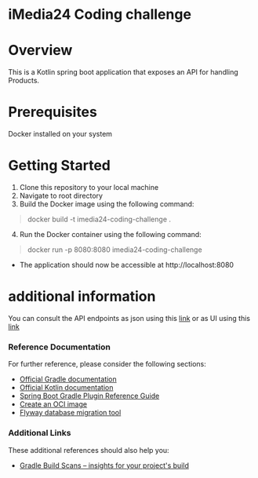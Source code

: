 # iMedia24 Coding challenge
# Overview
This is a Kotlin spring boot application that exposes an API for handling Products.
# Prerequisites
Docker installed on your system
# Getting Started
1. Clone this repository to your local machine
2. Navigate to root directory
3. Build the Docker image using the following command:
> docker build -t imedia24-coding-challenge .
4. Run the Docker container using the following command:
> docker run -p 8080:8080 imedia24-coding-challenge
* The application should now be accessible at http://localhost:8080
# additional information
You can consult the API endpoints as json using this [link](http://localhost:8080/v2/api-docs) or as UI using this [link](http://localhost:8080/swagger-ui/) 

### Reference Documentation
For further reference, please consider the following sections:

* [Official Gradle documentation](https://docs.gradle.org)
* [Official Kotlin documentation](https://kotlinlang.org/docs/home.html)
* [Spring Boot Gradle Plugin Reference Guide](https://docs.spring.io/spring-boot/docs/2.4.3/gradle-plugin/reference/html/)
* [Create an OCI image](https://docs.spring.io/spring-boot/docs/2.4.3/gradle-plugin/reference/html/#build-image)
* [Flyway database migration tool](https://flywaydb.org/documentation/)

### Additional Links
These additional references should also help you:

* [Gradle Build Scans – insights for your project's build](https://scans.gradle.com#gradle)

